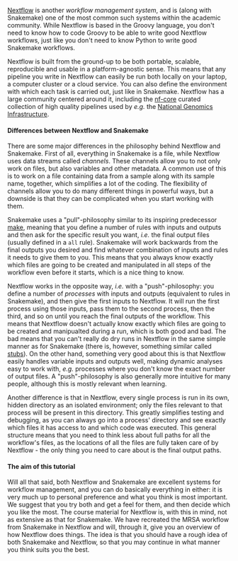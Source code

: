 [Nextflow](https://www.nextflow.io/) is another *workflow management system*,
and is (along with Snakemake) one of the most common such systems within the
academic community. While Nextflow is based in the Groovy language, you don't
need to know how to code Groovy to be able to write good Nextflow workflows,
just like you don't need to know Python to write good Snakemake workflows.

Nextflow is built from the ground-up to be both portable, scalable, reproducible
and usable in a platform-agnostic sense. This means that any pipeline you write
in Nextflow can easily be run both locally on your laptop, a computer cluster or
a cloud service. You can also define the environment with which each task is
carried out, just like in Snakemake. Nextflow has a large community centered
around it, including the [nf-core](https://nf-co.re/) curated collection of high
quality pipelines used by *e.g.* the [National Genomics Infrastructure](https://ngisweden.scilifelab.se/).

#### Differences between Nextflow and Snakemake

There are some major differences in the philosophy behind Nextflow and
Snakemake. First of all, everything in Snakemake is a file, while Nextflow uses
data streams called *channels*. These channels allow you to not only work on
files, but also variables and other metadata. A common use of this is to work on
a file containing data from a sample along with its sample name, together, which
simplifies a lot of the coding. The flexibility of channels allow you to do many
different things in powerful ways, but a downside is that they can be
complicated when you start working with them.

Snakemake uses a "pull"-philosophy similar to its inspiring predecessor
[make](https://www.gnu.org/software/make/), meaning that you define a number of
rules with inputs and outputs and then ask for the specific result you want,
*i.e.* the final output files (usually defined in a `all` rule). Snakemake will
work backwards from the final outputs you desired and find whatever combination
of inputs and rules it needs to give them to you. This means that you always
know exactly which files are going to be created and manipulated in all steps of
the workflow even before it starts, which is a nice thing to know.

Nextflow works in the opposite way, *i.e.* with a "push"-philosophy: you define
a number of *processes* with inputs and outputs (equivalent to rules in
Snakemake), and then give the first inputs to Nextflow. It will run the first
process using those inputs, pass them to the second process, then the third, and
so on until you reach the final outputs of the workflow. This means that
Nextflow doesn't actually know exactly which files are going to be created and
manipualted during a run, which is both good and bad. The bad means that you
can't really do dry runs in Nextflow in the same simple manner as for Snakemake
(there is, however, something similar called [stubs](https://github.com/nextflow-io/nextflow/blob/master/docs/process.rst#stub)).
On the other hand, something very good about this is that Nextflow easily
handles variable inputs and outputs well, making dynamic analyses easy to work
with, *e.g.* processes where you don't know the exact number of output files. A
"push"-philosophy is also generally more intuitive for many people, although
this is mostly relevant when learning.

Another difference is that in Nextflow, every single process is run in its own,
hidden directory as an isolated environment; only the files relevant to that
process will be present in this directory. This greatly simplifies testing and
debugging, as you can always go into a process' directory and see exactly which
files it has access to and which code was executed. This general structure means
that you need to think less about full paths for all the workflow's files, as
the locations of all the files are fully taken care of by Nextflow - the only
thing you need to care about is the final output paths.

#### The aim of this tutorial

Will all that said, both Nextflow and Snakemake are excellent systems for
workflow management, and you can do basically everything in either: it is very
much up to personal preference and what you think is most important. We suggest
that you try both and get a feel for them, and then decide which you like the
most. The course material for Nextflow is, with this in mind, not as extensive
as that for Snakemake. We have recreated the MRSA workflow from Snakemake in
Nextflow and will, through it, give you an overview of how Nextflow does things.
The idea is that you should have a rough idea of both Snakemake and Nextflow, so
that you may continue in what manner you think suits you the best.
